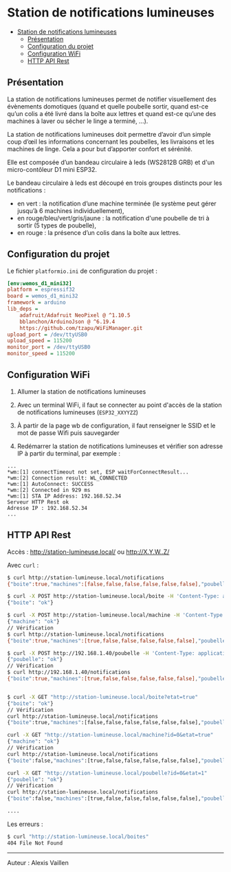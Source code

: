 # Station de notifications lumineuses

- [Station de notifications lumineuses](#station-de-notifications-lumineuses)
  - [Présentation](#présentation)
  - [Configuration du projet](#configuration-du-projet)
  - [Configuration WiFi](#configuration-wifi)
  - [HTTP API Rest](#http-api-rest)

## Présentation

La station de notifications lumineuses permet de notifier visuellement des évènements domotiques (quand et quelle poubelle sortir, quand est-ce qu’un colis a été livré dans la boîte aux lettres et quand est-ce qu’une des machines à laver ou sécher le linge a terminé, ...).

La station de notifications lumineuses doit permettre d’avoir d’un simple coup d’œil les informations concernant les poubelles, les livraisons et les machines de linge. Cela a pour but d’apporter confort et sérénité.

Elle est composée d’un bandeau circulaire à leds (WS2812B GRB) et d'un micro-contôleur D1 mini ESP32.

Le bandeau circulaire à leds est découpé en trois groupes distincts pour les notifications :

- en vert : la notification d’une machine terminée (le système peut gérer jusqu’à 6 machines individuellement),
- en rouge/bleu/vert/gris/jaune : la notification d'une poubelle de tri à sortir (5 types de poubelle),
- en rouge : la présence d’un colis dans la boîte aux lettres.

## Configuration du projet

Le fichier `platformio.ini` de configuration du projet :

```ini
[env:wemos_d1_mini32]
platform = espressif32
board = wemos_d1_mini32
framework = arduino
lib_deps =
    adafruit/Adafruit NeoPixel @ ^1.10.5
    bblanchon/ArduinoJson @ ^6.19.4
    https://github.com/tzapu/WiFiManager.git
upload_port = /dev/ttyUSB0
upload_speed = 115200
monitor_port = /dev/ttyUSB0
monitor_speed = 115200
```

## Configuration WiFi

1. Allumer la station de notifications lumineuses

2. Avec un terminal WiFi, il faut se connecter au point d'accès de la station de notifications lumineuses (`ESP32_XXYYZZ`)

3. À partir de la page wb de configuration, il faut renseigner le SSID et le mot de passe Wifi puis sauvegarder

4. Redémarrer la station de notifications lumineuses et vérifier son adresse IP à partir du terminal, par exemple :

```
...
*wm:[1] connectTimeout not set, ESP waitForConnectResult...
*wm:[2] Connection result: WL_CONNECTED
*wm:[1] AutoConnect: SUCCESS
*wm:[2] Connected in 929 ms
*wm:[1] STA IP Address: 192.168.52.34
Serveur HTTP Rest ok
Adresse IP : 192.168.52.34
...
```

## HTTP API Rest

Accès : http://station-lumineuse.local/ ou http://X.Y.W..Z/

Avec `curl` :

```sh
$ curl http://station-lumineuse.local/notifications
{"boite":true,"machines":[false,false,false,false,false,false],"poubelles":[false,false,false,false,false]}

$ curl -X POST http://station-lumineuse.local/boite -H 'Content-Type: application/json' -d '{"etat":true}'
{"boite": "ok"}

$ curl -X POST http://station-lumineuse.local/machine -H 'Content-Type: application/json' -d '{"etat": true,"id":0}'
{"machine": "ok"}
// Vérification
$ curl http://station-lumineuse.local/notifications
{"boite":true,"machines":[true,false,false,false,false,false],"poubelle":[false,false,false,false,false]}

$ curl -X POST http://192.168.1.40/poubelle -H 'Content-Type: application/json' -d '{"etat": true,"id":1}'
{"poubelle": "ok"}
// Vérification
$ curl http://192.168.1.40/notifications
{"boite":true,"machines":[true,false,false,false,false,false],"poubelle":[false,true,false,false,false]}


$ curl -X GET "http://station-lumineuse.local/boite?etat=true"
{"boite": "ok"}
// Vérification
curl http://station-lumineuse.local/notifications
{"boite":true,"machines":[false,false,false,false,false,false],"poubelle":[ false,false,false,false,false]}

curl -X GET "http://station-lumineuse.local/machine?id=0&etat=true"
{"machine": "ok"}
// Vérification 
curl http://station-lumineuse.local/notifications
{"boite":false,"machines":[true,false,false,false,false,false],"poubelle":[ false,false,false,false,true]}

curl -X GET "http://station-lumineuse.local/poubelle?id=0&etat=1"
{"poubelle": "ok"}
// Vérification
curl http://station-lumineuse.local/notifications
{"boite":false,"machines":[true,false,false,false,false,false],"poubelle":[ true,false,false,false,false]}

....
```
Les erreurs :

```sh
$ curl "http://station-lumineuse.local/boites"
404 File Not Found
```

---
Auteur : Alexis Vaillen

